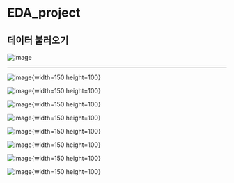 # EDA_project

## 데이터 불러오기
![image](https://github.com/hyunwoopark0/EDA_project/assets/144861873/2b02b1cb-d40e-4686-b12d-9b4d81c585c4)

---

![image](https://github.com/hyunwoopark0/EDA_project/assets/144861873/1c4887a3-2404-42e2-90ea-0d995bd24faa){width=150 height=100}

![image](https://github.com/hyunwoopark0/EDA_project/assets/144861873/4dcac156-acfb-459a-83b6-ef066651edfe){width=150 height=100}

![image](https://github.com/hyunwoopark0/EDA_project/assets/144861873/3fe2a0aa-e1dc-4af3-98ed-81b09d717cb7){width=150 height=100}

![image](https://github.com/hyunwoopark0/EDA_project/assets/144861873/d2808997-c765-41b6-bf3e-5fe3944515c5){width=150 height=100}

![image](https://github.com/hyunwoopark0/EDA_project/assets/144861873/6de327ee-0d93-43ec-8b19-a47bb98cc822){width=150 height=100}

![image](https://github.com/hyunwoopark0/EDA_project/assets/144861873/29af828c-97ce-4ad1-a280-091d5fa1e207){width=150 height=100}

![image](https://github.com/hyunwoopark0/EDA_project/assets/144861873/2c430024-dc5d-4ef2-9811-6ff17d13f833){width=150 height=100}

![image](https://github.com/hyunwoopark0/EDA_project/assets/144861873/599347fe-c47c-4d35-a7e0-fe911aa2ab39){width=150 height=100}
